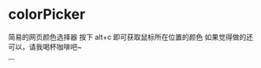# colorPicker

简易的网页颜色选择器
 按下 alt+c 即可获取鼠标所在位置的颜色
如果觉得做的还可以，请我喝杯咖啡吧~

<img src="https://github.com/user-attachments/assets/320b70ef-332a-469f-b5a2-b0f5d94075ea" alt="alipay" style="zoom:23%;float:left" />
